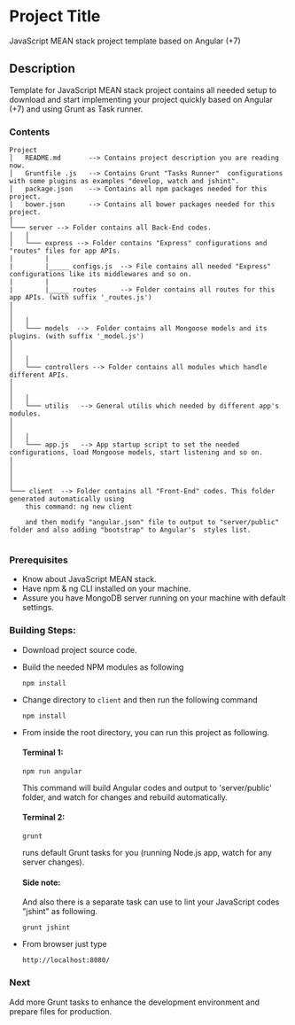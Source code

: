 # Project Title
JavaScript MEAN stack project template based on Angular (+7)


## Description 
Template for JavaScript MEAN stack project contains all needed setup to download and start implementing your project quickly based on Angular (+7) and using Grunt as Task runner. 

### Contents

```
Project
│   README.md       --> Contains project description you are reading now.
│   Gruntfile .js   --> Contains Grunt "Tasks Runner"  configurations with some plugins as examples "develop, watch and jshint".
│   package.json    --> Contains all npm packages needed for this project.
|   bower.json      --> Contains all bower packages needed for this project. 
|   
└─── server --> Folder contains all Back-End codes.
│   │   
│   └─── express --> Folder contains "Express" configurations and "routes" files for app APIs.
|        |
|        |_____ configs.js  --> File contains all needed "Express" configurations like its middlewares and so on.
|        |
|        |_____ routes      --> Folder contains all routes for this app APIs. (with suffix '_routes.js')
|           
│       
│   │   
│   └─── models  -->  Folder contains all Mongoose models and its plugins. (with suffix '_model.js')
│          
│       
│   │   
│   └─── controllers --> Folder contains all modules which handle different APIs.
│          
│       
│   │   
│   └─── utilis   --> General utilis which needed by different app's modules.
│          
│       
│   │   
│   └─── app.js   --> App startup script to set the needed configurations, load Mongoose models, start listening and so on. 
|
│          
│       
│   
└─── client  --> Folder contains all "Front-End" codes. This folder generated automatically using 
    this command: ng new client

    and then modify "angular.json" file to output to "server/public" folder and also adding "bootstrap" to Angular's  styles list.
           
```


### Prerequisites
* Know about JavaScript MEAN stack.
* Have npm & ng CLI installed on your machine.
* Assure you have MongoDB server running on your machine with default settings.

### Building Steps:

* Download project source code.

* Build the needed NPM modules as following
    ```
    npm install
    ```

* Change directory to ```client``` and then run the following command
    ```
    npm install
    ```

* From inside the root directory, you can run this project as following.
    #### Terminal 1:

    ```
    npm run angular
    ```
    This command will build Angular codes and output to 'server/public' folder, and watch for changes and rebuild automatically.


    #### Terminal 2:
    ```
    grunt
    ```
    runs default Grunt tasks for you (running Node.js app, watch for any server changes). 
    
    #### Side note:
    And also there is a separate task can use to lint your JavaScript codes "jshint" as following.
    ```
    grunt jshint
    ```

* From browser just type 
    ```
    http://localhost:8080/
    ```
    
### Next
Add more Grunt tasks to enhance the development environment and prepare files for production.






 
